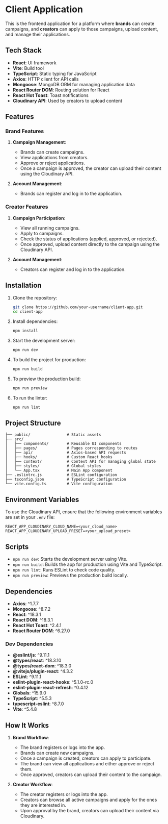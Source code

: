# Client Application

This is the frontend application for a platform where **brands** can create campaigns, and **creators** can apply to those campaigns, upload content, and manage their applications.

## Tech Stack

- **React**: UI framework
- **Vite**: Build tool
- **TypeScript**: Static typing for JavaScript
- **Axios**: HTTP client for API calls
- **Mongoose**: MongoDB ORM for managing application data
- **React Router DOM**: Routing solution for React
- **React Hot Toast**: Toast notifications
- **Cloudinary API**: Used by creators to upload content

## Features

### Brand Features
1. **Campaign Management**:
   - Brands can create campaigns.
   - View applications from creators.
   - Approve or reject applications.
   - Once a campaign is approved, the creator can upload their content using the Cloudinary API.

2. **Account Management**:
   - Brands can register and log in to the application.

### Creator Features
1. **Campaign Participation**:
   - View all running campaigns.
   - Apply to campaigns.
   - Check the status of applications (applied, approved, or rejected).
   - Once approved, upload content directly to the campaign using the Cloudinary API.

2. **Account Management**:
   - Creators can register and log in to the application.

## Installation

1. Clone the repository:
   ```bash
   git clone https://github.com/your-username/client-app.git
   cd client-app
   ```

2. Install dependencies:
   ```bash
   npm install
   ```

3. Start the development server:
   ```bash
   npm run dev
   ```

4. To build the project for production:
   ```bash
   npm run build
   ```

5. To preview the production build:
   ```bash
   npm run preview
   ```

6. To run the linter:
   ```bash
   npm run lint
   ```

## Project Structure

```
├── public/                # Static assets
├── src/
│   ├── components/        # Reusable UI components
│   ├── pages/             # Pages corresponding to routes
│   ├── api/               # Axios-based API requests
│   ├── hooks/             # Custom React hooks
│   ├── context/           # Context API for managing global state
│   ├── styles/            # Global styles
│   └── App.tsx            # Main App component
├── .eslintrc.js           # ESLint configuration
├── tsconfig.json          # TypeScript configuration
└── vite.config.ts         # Vite configuration
```

## Environment Variables

To use the Cloudinary API, ensure that the following environment variables are set in your `.env` file:

```env
REACT_APP_CLOUDINARY_CLOUD_NAME=<your_cloud_name>
REACT_APP_CLOUDINARY_UPLOAD_PRESET=<your_upload_preset>
```

## Scripts

- `npm run dev`: Starts the development server using Vite.
- `npm run build`: Builds the app for production using Vite and TypeScript.
- `npm run lint`: Runs ESLint to check code quality.
- `npm run preview`: Previews the production build locally.

## Dependencies

- **Axios**: ^1.7.7
- **Mongoose**: ^8.7.2
- **React**: ^18.3.1
- **React DOM**: ^18.3.1
- **React Hot Toast**: ^2.4.1
- **React Router DOM**: ^6.27.0

### Dev Dependencies

- **@eslint/js**: ^9.11.1
- **@types/react**: ^18.3.10
- **@types/react-dom**: ^18.3.0
- **@vitejs/plugin-react**: ^4.3.2
- **ESLint**: ^9.11.1
- **eslint-plugin-react-hooks**: ^5.1.0-rc.0
- **eslint-plugin-react-refresh**: ^0.4.12
- **Globals**: ^15.9.0
- **TypeScript**: ^5.5.3
- **typescript-eslint**: ^8.7.0
- **Vite**: ^5.4.8

## How It Works

1. **Brand Workflow**:
   - The brand registers or logs into the app.
   - Brands can create new campaigns.
   - Once a campaign is created, creators can apply to participate.
   - The brand can view all applications and either approve or reject them.
   - Once approved, creators can upload their content to the campaign.

2. **Creator Workflow**:
   - The creator registers or logs into the app.
   - Creators can browse all active campaigns and apply for the ones they are interested in.
   - Upon approval by the brand, creators can upload their content via Cloudinary.

